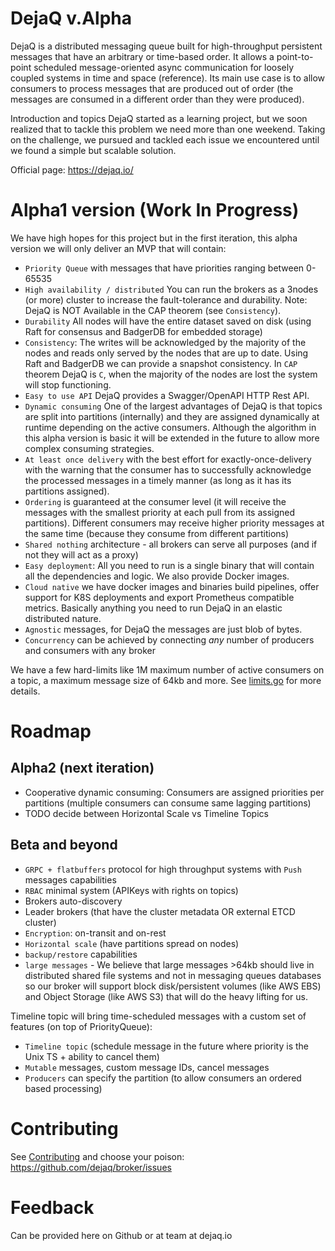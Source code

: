 # DejaQ v.Alpha

DejaQ is a distributed messaging queue built for high-throughput persistent messages that have an arbitrary or time-based order. It allows a point-to-point scheduled message-oriented async communication for loosely coupled systems in time and space (reference). Its main use case is to allow consumers to process messages that are produced out of order (the messages are consumed in a different order than they were produced).

Introduction and topics
DejaQ started as a learning project, but we soon realized that to tackle this problem we need more than one weekend. Taking on the challenge, we pursued and tackled each issue we encountered until we found a simple but scalable solution.

Official page: https://dejaq.io/

# Alpha1 version (Work In Progress)

We have high hopes for this project but in the first iteration, this alpha version we will only deliver an MVP that will contain:

* `Priority Queue` with messages that have priorities ranging between 0-65535
* `High availability / distributed` You can run the brokers as a 3nodes (or more) cluster to increase the fault-tolerance and durability. Note: DejaQ is NOT Available in the CAP theorem (see `Consistency`).
* `Durability` All nodes will have the entire dataset saved on disk (using Raft for consensus and BadgerDB for embedded storage)
* `Consistency`: The writes will be acknowledged by the majority of the nodes and reads only served by the nodes that are up to date. Using Raft and BadgerDB we can provide a snapshot consistency. In `CAP` theorem DejaQ is `C`, when the majority of the nodes are lost the system will stop functioning.
* `Easy to use API` DejaQ provides a Swagger/OpenAPI HTTP Rest API.
* `Dynamic consuming` One of the largest advantages of DejaQ is that topics are split into partitions (internally) and they are assigned dynamically at runtime depending on the active consumers. Although the algorithm in this alpha version is basic it will be extended in the future to allow more complex consuming strategies.
* `At least once delivery` with the best effort for exactly-once-delivery with the warning that the consumer has to successfully acknowledge the processed messages in a timely manner (as long as it has its partitions assigned).
* `Ordering` is guaranteed at the consumer level (it will receive the messages with the smallest priority at each pull from its assigned partitions). Different consumers may receive higher priority messages at the same time (because they consume from different partitions)
* `Shared nothing` architecture - all brokers can serve all purposes (and if not they will act as a proxy)
* `Easy deployment`: All you need to run is a single binary that will contain all the dependencies and logic. We also provide Docker images.
* `Cloud native` we have docker images and binaries build pipelines, offer support for K8S deployments and export Prometheus compatible metrics. Basically anything you need to run DejaQ in an elastic distributed nature.  
* `Agnostic` messages, for DejaQ the messages are just blob of bytes.
* `Concurrency` can be achieved by connecting _any_ number of producers and consumers with any broker

We have a few hard-limits like 1M maximum number of active consumers on a topic, a maximum message size of 64kb and more. See [limits.go](./storage/limits.go) for more details.


# Roadmap
## Alpha2 (next iteration)

* Cooperative dynamic consuming: Consumers are assigned priorities per partitions (multiple consumers can consume same lagging partitions)
* TODO decide between Horizontal Scale vs Timeline Topics

## Beta and beyond
* `GRPC + flatbuffers` protocol for high throughput systems with `Push` messages capabilities
* `RBAC` minimal system (APIKeys with rights on topics)
* Brokers auto-discovery 
* Leader brokers (that have the cluster metadata OR external ETCD cluster)
* `Encryption`: on-transit and on-rest
* `Horizontal scale` (have partitions spread on nodes)
* `backup/restore` capabilities
* `large messages` - We believe that large messages >64kb should live in distributed shared file systems and not in messaging queues databases so our broker will support block disk/persistent volumes (like AWS EBS) and Object Storage (like AWS S3) that will do the heavy lifting for us.

Timeline topic will bring time-scheduled messages with a custom set of features (on top of PriorityQueue):
* `Timeline topic` (schedule message in the future where priority is the Unix TS + ability to cancel them)
* `Mutable` messages, custom message IDs, cancel messages
* `Producers` can specify the partition (to allow consumers an ordered based processing)


# Contributing 

See [Contributing](./CONTRIBUTING.md) and choose your poison: https://github.com/dejaq/broker/issues

# Feedback

Can be provided here on Github or at team at dejaq.io
